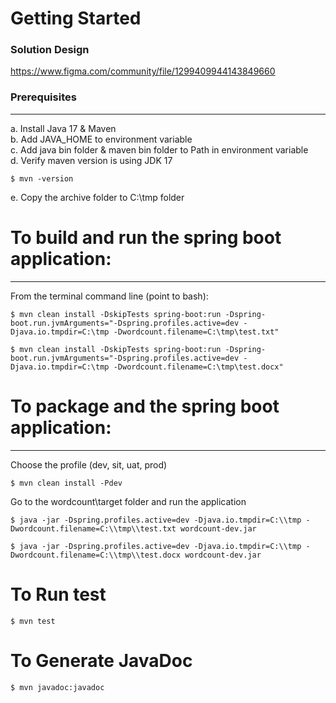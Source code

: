 # Getting Started

### Solution Design
https://www.figma.com/community/file/1299409944143849660

### Prerequisites
-------------------	
a. Install Java 17 & Maven<br>
b. Add JAVA_HOME to environment variable<br>
c. Add java bin folder & maven bin folder to Path in environment variable<br>
d. Verify maven version is using JDK 17<br>

    $ mvn -version

e. Copy the archive folder to C:\tmp folder<br>

# To build and run the spring boot application:
-------------------	
From the terminal command line (point to bash):

	$ mvn clean install -DskipTests spring-boot:run -Dspring-boot.run.jvmArguments="-Dspring.profiles.active=dev -Djava.io.tmpdir=C:\tmp -Dwordcount.filename=C:\tmp\test.txt"

    $ mvn clean install -DskipTests spring-boot:run -Dspring-boot.run.jvmArguments="-Dspring.profiles.active=dev -Djava.io.tmpdir=C:\tmp -Dwordcount.filename=C:\tmp\test.docx"

# To package and the spring boot application:
-------------------	
Choose the profile (dev, sit, uat, prod)

    $ mvn clean install -Pdev

Go to the wordcount\target folder and run the application

    $ java -jar -Dspring.profiles.active=dev -Djava.io.tmpdir=C:\\tmp -Dwordcount.filename=C:\\tmp\\test.txt wordcount-dev.jar

    $ java -jar -Dspring.profiles.active=dev -Djava.io.tmpdir=C:\\tmp -Dwordcount.filename=C:\\tmp\\test.docx wordcount-dev.jar


# To Run test

    $ mvn test

# To Generate JavaDoc

    $ mvn javadoc:javadoc